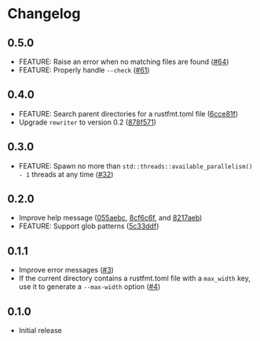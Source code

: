 # Changelog

## 0.5.0

- FEATURE: Raise an error when no matching files are found ([#64](https://github.com/smoelius/rustdoc-prettier/pull/64))
- FEATURE: Properly handle `--check` ([#61](https://github.com/smoelius/rustdoc-prettier/pull/61))

## 0.4.0

- FEATURE: Search parent directories for a rustfmt.toml file ([6cce81f](https://github.com/smoelius/rustdoc-prettier/commit/6cce81f36a307dd66e7c40427f2ce7fde0a4c2b3))
- Upgrade `rewriter` to version 0.2 ([878f571](https://github.com/smoelius/rustdoc-prettier/commit/878f571073d5075122778fda12aaced76939adf5))

## 0.3.0

- FEATURE: Spawn no more than `std::threads::available_parallelism() - 1` threads at any time ([#32](https://github.com/smoelius/rustdoc-prettier/pull/32))

## 0.2.0

- Improve help message ([055aebc](https://github.com/smoelius/rustdoc-prettier/commit/055aebccef6a09ee5ac0ef14383f592a23bf6360), [8cf6c6f](https://github.com/smoelius/rustdoc-prettier/commit/8cf6c6f26fe8a4346a5b0569ede4552ae61f89f8), and [8217aeb](https://github.com/smoelius/rustdoc-prettier/commit/8217aebcd2d230276e67e42257a6b9d345451d67))
- FEATURE: Support glob patterns ([5c33ddf](https://github.com/smoelius/rustdoc-prettier/commit/5c33ddfde42e8d807a9b553748a0b89b99df7e71))

## 0.1.1

- Improve error messages ([#3](https://github.com/smoelius/rustdoc-prettier/pull/3))
- If the current directory contains a rustfmt.toml file with a `max_width` key, use it to generate a `--max-width` option ([#4](https://github.com/smoelius/rustdoc-prettier/pull/4))

## 0.1.0

- Initial release
